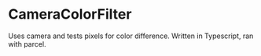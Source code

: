 # CameraColorFilter
Uses camera and tests pixels for color difference. Written in Typescript, ran with parcel.

